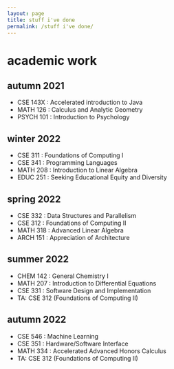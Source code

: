 ```yaml
---
layout: page
title: stuff i've done
permalink: /stuff i've done/
---
```

# academic work

## autumn 2021

- CSE 143X : Accelerated introduction to Java
- MATH 126 : Calculus and Analytic Geometry 
- PSYCH 101 : Introduction to Psychology

## winter 2022

- CSE 311 : Foundations of Computing I
- CSE 341 : Programming Languages 
- MATH 208 : Introduction to Linear Algebra
- EDUC 251 : Seeking Educational Equity and Diversity

## spring 2022

- CSE 332 : Data Structures and Parallelism
- CSE 312 : Foundations of Computing II
- MATH 318 : Advanced Linear Algebra
- ARCH 151 : Appreciation of Architecture

## summer 2022

- CHEM 142 : General Chemistry I
- MATH 207 : Introduction to Differential Equations
- CSE 331 : Software Design and Implementation
- TA: CSE 312 (Foundations of Computing II)

## autumn 2022

- CSE 546 : Machine Learning
- CSE 351 : Hardware/Software Interface
- MATH 334 : Accelerated Advanced Honors Calculus
- TA: CSE 312 (Foundations of Computing II)